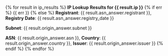 {% for result in ip_results %}
**IP Lookup Results for {{ result.ip }}**
{% if err %}
{{ err }}
{% else %}
**Registrant**: {{ result.asn_answer.registrant }}, **Registry Date**: {{ result.asn_answer.registry_date }}

**Subnet**: {{ result.origin_answer.subnet }}

**ASN**: {{ result.origin_answer.asn }}, **Country**: {{ result.origin_answer.country }}, **Issuer**: {{ result.origin_answer.issuer }}
{% endif %}
{% endfor %}
